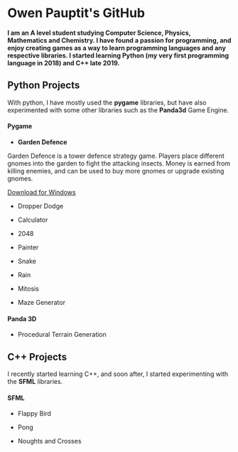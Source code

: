 # Owen Pauptit's GitHub

**I am an A level student studying Computer Science, Physics, Mathematics and Chemistry. I have found a passion for programming, and enjoy creating games as a way to learn programming languages and any respective libraries. I started learning Python (my very first programming language in 2018) and C++ late 2019.**

## Python Projects

With python, I have mostly used the **pygame** libraries, but have also experimented with some other libraries such as the **Panda3d** Game Engine.

#### Pygame

- **Garden Defence**

Garden Defence is a tower defence strategy game. Players place different gnomes into the garden to fight the attacking insects. Money is earned from killing enemies, and can be used to buy more gnomes or upgrade existing gnomes. 

[Download for Windows](/ProgramRepos/Pygame-GardenDefence/GardenDefence.zip)


- Dropper Dodge

- Calculator

- 2048

- Painter

- Snake

- Rain

- Mitosis

- Maze Generator

#### Panda 3D

- Procedural Terrain Generation

## C++ Projects

I recently started learning C++, and soon after, I started experimenting with the **SFML** libraries.

#### SFML

- Flappy Bird

- Pong

- Noughts and Crosses
